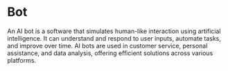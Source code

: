 # Bot
An AI bot is a software that simulates human-like interaction using artificial intelligence. It can understand and respond to user inputs, automate tasks, and improve over time. AI bots are used in customer service, personal assistance, and data analysis, offering efficient solutions across various platforms.
